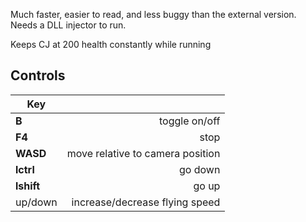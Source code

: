 Much faster, easier to read, and less buggy than the external version.  
Needs a DLL injector to run.  

Keeps CJ at 200 health constantly while running
## Controls
| Key            |           | 
| ------------- |-------------:|
|   **B**  |     toggle on/off  |
|**F4**   |   stop  |
|**WASD** |   move relative to camera position  |
|**lctrl**  | go down  |
|**lshift** | go up  |
|up/down |increase/decrease flying speed |
